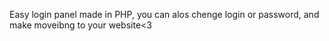 Easy login panel made in PHP, you can alos chenge login or password, and make moveibng to your website<3
